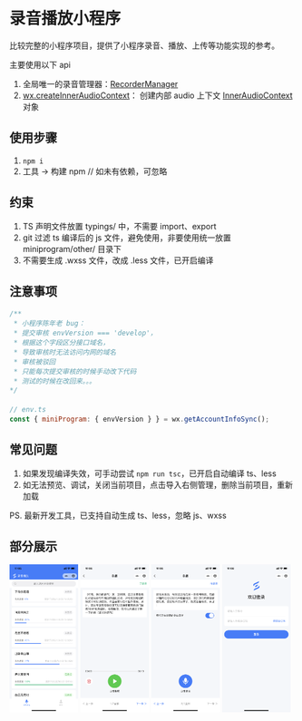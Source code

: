 # 录音播放小程序
比较完整的小程序项目，提供了小程序录音、播放、上传等功能实现的参考。

主要使用以下 api
1. 全局唯一的录音管理器：[RecorderManager](https://developers.weixin.qq.com/miniprogram/dev/api/media/recorder/RecorderManager.html)
1. [wx.createInnerAudioContext](https://developers.weixin.qq.com/miniprogram/dev/api/media/audio/wx.createInnerAudioContext.html)： 创建内部 audio 上下文 [InnerAudioContext](https://developers.weixin.qq.com/miniprogram/dev/api/media/audio/InnerAudioContext.html) 对象

## 使用步骤
1. `npm i`
1. 工具 -> 构建 npm // 如未有依赖，可忽略

## 约束
1. TS 声明文件放置 typings/ 中，不需要 import、export
1. git 过滤 ts 编译后的 js 文件，避免使用，非要使用统一放置 miniprogram/other/ 目录下
1. 不需要生成 .wxss 文件，改成 .less 文件，已开启编译

## 注意事项

```javascript
/**
 * 小程序陈年老 bug：
 * 提交审核 envVersion === 'develop'，
 * 根据这个字段区分接口域名，
 * 导致审核时无法访问内网的域名
 * 审核被驳回
 * 只能每次提交审核的时候手动改下代码
 * 测试的时候在改回来。。。
*/

// env.ts
const { miniProgram: { envVersion } } = wx.getAccountInfoSync();
```

## 常见问题
1. 如果发现编译失效，可手动尝试 `npm run tsc`，已开启自动编译 ts、less
1. 如无法预览、调试，关闭当前项目，点击导入右侧管理，删除当前项目，重新加载

PS. 最新开发工具，已支持自动生成 ts、less，忽略 js、wxss

## 部分展示
<div>
    <img width="24%" src="./miniprogram/img/show/01.PNG" alt="首页">
    <img width="24%" src="./miniprogram/img/show/02.PNG" alt="播放">
    <img width="24%" src="./miniprogram/img/show/03.PNG" alt="录音">
    <img width="24%" src="./miniprogram/img/show/04.PNG" alt="登陆">
</div>
